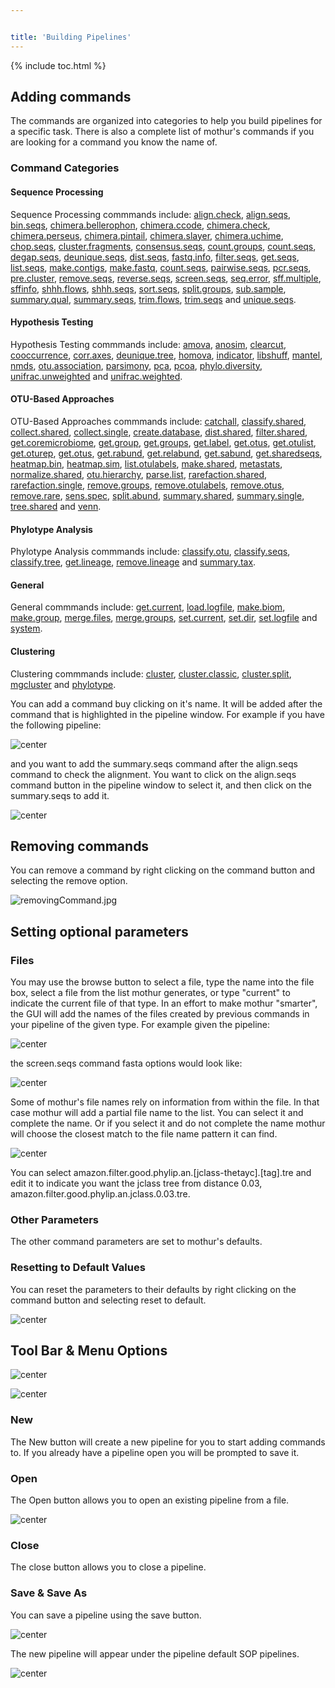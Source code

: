 ```yaml
---


title: 'Building Pipelines'
---
```

{% include toc.html %}

## Adding commands

The commands are organized into categories to help you build pipelines
for a specific task. There is also a complete list of mothur\'s commands
if you are looking for a command you know the name of.

### Command Categories

#### Sequence Processing

Sequence Processing commmands include:
[align.check](align.check),
[align.seqs](align.seqs), [bin.seqs](bin.seqs "wikilink"),
[chimera.bellerophon](chimera.bellerophon),
[chimera.ccode](chimera.ccode),
[chimera.check](chimera.check),
[chimera.perseus](chimera.perseus),
[chimera.pintail](chimera.pintail),
[chimera.slayer](chimera.slayer),
[chimera.uchime](chimera.uchime),
[chop.seqs](chop.seqs),
[cluster.fragments](cluster.fragments),
[consensus.seqs](consensus.seqs),
[count.groups](count.groups),
[count.seqs](count.seqs),
[degap.seqs](degap.seqs),
[deunique.seqs](deunique.seqs),
[dist.seqs](dist.seqs), [fastq.info](fastq.info "wikilink"),
[filter.seqs](filter.seqs), [get.seqs](get.seqs "wikilink"),
[list.seqs](list.seqs),
[make.contigs](make.contigs),
[make.fastq](make.fastq),
[count.seqs](count.seqs),
[pairwise.seqs](pairwise.seqs),
[pcr.seqs](pcr.seqs), [pre.cluster](pre.cluster "wikilink"),
[remove.seqs](remove.seqs),
[reverse.seqs](reverse.seqs),
[screen.seqs](screen.seqs),
[seq.error](seq.error),
[sff.multiple](sff.multiple), [sffinfo](sffinfo "wikilink"),
[shhh.flows](shhh.flows), [shhh.seqs](shhh.seqs "wikilink"),
[sort.seqs](sort.seqs),
[split.groups](split.groups),
[sub.sample](sub.sample),
[summary.qual](summary.qual),
[summary.seqs](summary.seqs),
[trim.flows](trim.flows), [trim.seqs](trim.seqs "wikilink")
and [unique.seqs](unique.seqs).

#### Hypothesis Testing

Hypothesis Testing commmands include: [amova](amova),
[anosim](anosim), [clearcut](clearcut "wikilink"),
[cooccurrence](cooccurrence),
[corr.axes](corr.axes),
[deunique.tree](deunique.tree), [homova](homova "wikilink"),
[indicator](indicator), [libshuff](libshuff "wikilink"),
[mantel](mantel), [nmds](nmds "wikilink"),
[otu.association](otu.association),
[parsimony](parsimony), [pca](pca "wikilink"),
[pcoa](pcoa), [phylo.diversity](phylo.diversity "wikilink"),
[unifrac.unweighted](unifrac.unweighted) and
[unifrac.weighted](unifrac.weighted).

#### OTU-Based Approaches

OTU-Based Approaches commmands include: [catchall](catchall),
[classify.shared](classify.shared),
[collect.shared](collect.shared),
[collect.single](collect.single),
[create.database](create.database),
[dist.shared](dist.shared),
[filter.shared](filter.shared),
[get.coremicrobiome](get.coremicrobiome),
[get.group](get.group), [get.groups](get.groups "wikilink"),
[get.label](get.label), [get.otus](get.otus "wikilink"),
[get.otulist](get.otulist),
[get.oturep](get.oturep), [get.otus](get.otus "wikilink"),
[get.rabund](get.rabund),
[get.relabund](get.relabund),
[get.sabund](get.sabund),
[get.sharedseqs](get.sharedseqs),
[heatmap.bin](heatmap.bin),
[heatmap.sim](heatmap.sim),
[list.otulabels](list.otulabels),
[make.shared](make.shared),
[metastats](metastats),
[normalize.shared](normalize.shared),
[otu.hierarchy](otu.hierarchy),
[parse.list](parse.list),
[rarefaction.shared](rarefaction.shared),
[rarefaction.single](rarefaction.single),
[remove.groups](remove.groups),
[remove.otulabels](remove.otulabels),
[remove.otus](remove.otus),
[remove.rare](remove.rare),
[sens.spec](sens.spec),
[split.abund](split.abund),
[summary.shared](summary.shared),
[summary.single](summary.single),
[tree.shared](tree.shared) and [venn](venn "wikilink").

#### Phylotype Analysis

Phylotype Analysis commmands include:
[classify.otu](classify.otu),
[classify.seqs](classify.seqs),
[classify.tree](classify.tree),
[get.lineage](get.lineage),
[remove.lineage](remove.lineage) and
[summary.tax](summary.tax).

#### General

General commmands include: [get.current](get.current),
[load.logfile](load.logfile),
[make.biom](make.biom), [make.group](make.group "wikilink"),
[merge.files](merge.files),
[merge.groups](merge.groups),
[set.current](set.current), [set.dir](set.dir "wikilink"),
[set.logfile](set.logfile) and [system](system "wikilink").

#### Clustering

Clustering commmands include: [cluster](cluster),
[cluster.classic](cluster.classic),
[cluster.split](cluster.split),
[mgcluster](mgcluster) and [phylotype](phylotype "wikilink").

You can add a command buy clicking on it\'s name. It will be added after
the command that is highlighted in the pipeline window. For example if
you have the following pipeline:

![ center](addingCommandBefore.jpg " center")

and you want to add the summary.seqs command after the align.seqs
command to check the alignment. You want to click on the align.seqs
command button in the pipeline window to select it, and then click on
the summary.seqs to add it.

![ center](addingCommandAfter.jpg " center")

## Removing commands

You can remove a command by right clicking on the command button and
selecting the remove option.

![](removingCommand.jpg "removingCommand.jpg")

## Setting optional parameters

### Files

You may use the browse button to select a file, type the name into the
file box, select a file from the list mothur generates, or type
\"current\" to indicate the current file of that type. In an effort to
make mothur \"smarter\", the GUI will add the names of the files created
by previous commands in your pipeline of the given type. For example
given the pipeline:

![ center](filespipelineExample.jpg " center")

the screen.seqs command fasta options would look like:

![ center](autoFillNames.jpg " center")

Some of mothur\'s file names rely on information from within the file.
In that case mothur will add a partial file name to the list. You can
select it and complete the name. Or if you select it and do not complete
the name mothur will choose the closest match to the file name pattern
it can find.

![ center](autoFillNamesPartial.jpg " center")

You can select
amazon.filter.good.phylip.an.\[jclass-thetayc\].\[tag\].tre and edit it
to indicate you want the jclass tree from distance 0.03,
amazon.filter.good.phylip.an.jclass.0.03.tre.

### Other Parameters

The other command parameters are set to mothur\'s defaults.

### Resetting to Default Values

You can reset the parameters to their defaults by right clicking on the
command button and selecting reset to default.

![ center](resetToDefault.jpg " center")

## Tool Bar & Menu Options

![ center](menuOPtions.jpg " center")

![ center](toolbar.jpg " center")

### New

The New button will create a new pipeline for you to start adding
commands to. If you already have a pipeline open you will be prompted to
save it.

### Open

The Open button allows you to open an existing pipeline from a file.

![ center](openPipeline.jpg " center")

### Close

The close button allows you to close a pipeline.

### Save & Save As

You can save a pipeline using the save button.

![ center](savePipeline.jpg " center")

The new pipeline will appear under the pipeline default SOP pipelines.

![ center](testPipeline.jpg " center")
